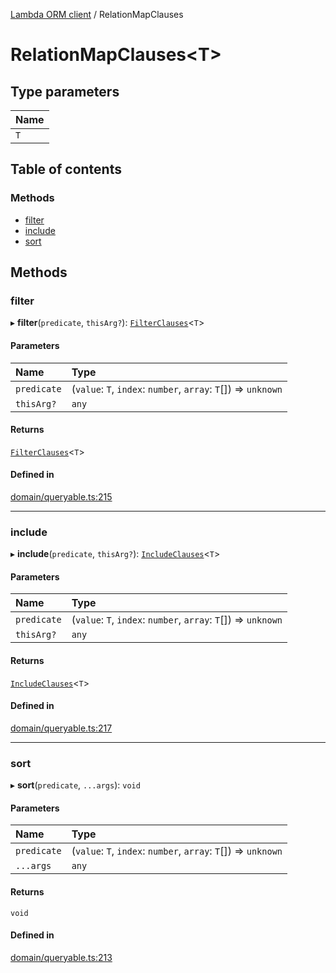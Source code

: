 [Lambda ORM client](../README.md) / RelationMapClauses

# RelationMapClauses<T\>

## Type parameters

| Name |
| :------ |
| `T` |

## Table of contents

### Methods

- [filter](RelationMapClauses.md#filter)
- [include](RelationMapClauses.md#include)
- [sort](RelationMapClauses.md#sort)

## Methods

### filter

▸ **filter**(`predicate`, `thisArg?`): [`FilterClauses`](../classes/FilterClauses.md)<`T`\>

#### Parameters

| Name | Type |
| :------ | :------ |
| `predicate` | (`value`: `T`, `index`: `number`, `array`: `T`[]) => `unknown` |
| `thisArg?` | `any` |

#### Returns

[`FilterClauses`](../classes/FilterClauses.md)<`T`\>

#### Defined in

[domain/queryable.ts:215](https://github.com/FlavioLionelRita/lambdaorm-client-node/blob/daf068a/src/lib/domain/queryable.ts#L215)

___

### include

▸ **include**(`predicate`, `thisArg?`): [`IncludeClauses`](../classes/IncludeClauses.md)<`T`\>

#### Parameters

| Name | Type |
| :------ | :------ |
| `predicate` | (`value`: `T`, `index`: `number`, `array`: `T`[]) => `unknown` |
| `thisArg?` | `any` |

#### Returns

[`IncludeClauses`](../classes/IncludeClauses.md)<`T`\>

#### Defined in

[domain/queryable.ts:217](https://github.com/FlavioLionelRita/lambdaorm-client-node/blob/daf068a/src/lib/domain/queryable.ts#L217)

___

### sort

▸ **sort**(`predicate`, `...args`): `void`

#### Parameters

| Name | Type |
| :------ | :------ |
| `predicate` | (`value`: `T`, `index`: `number`, `array`: `T`[]) => `unknown` |
| `...args` | `any` |

#### Returns

`void`

#### Defined in

[domain/queryable.ts:213](https://github.com/FlavioLionelRita/lambdaorm-client-node/blob/daf068a/src/lib/domain/queryable.ts#L213)

